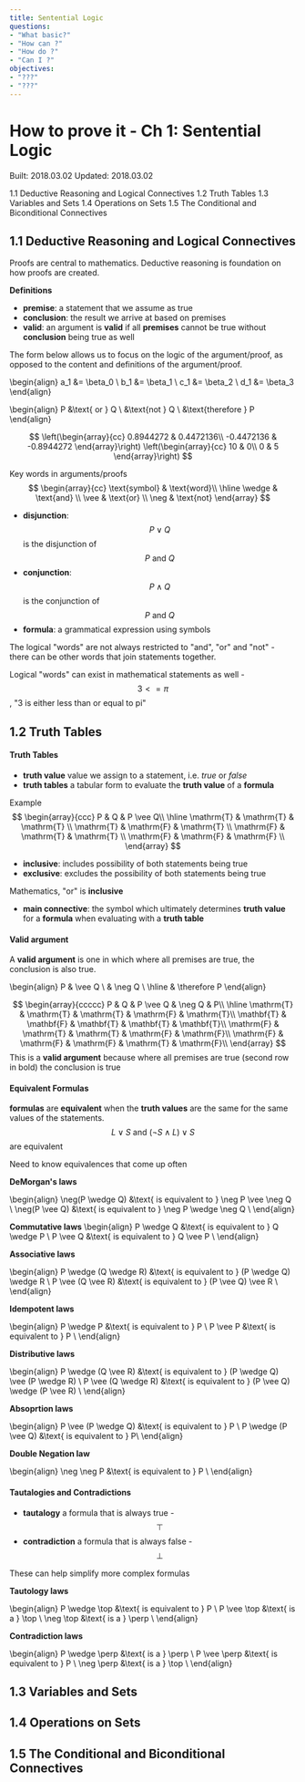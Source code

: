 ```yaml
---
title: Sentential Logic
questions:
- "What basic?"
- "How can ?"
- "How do ?"
- "Can I ?"
objectives:
- "???"
- "???"
---
```

# How to prove it - Ch 1: Sentential Logic

Built: 2018.03.02
Updated: 2018.03.02

1.1 Deductive Reasoning and Logical Connectives
1.2 Truth Tables
1.3 Variables and Sets
1.4 Operations on Sets
1.5 The Conditional and Biconditional Connectives

## 1.1 Deductive Reasoning and Logical Connectives

Proofs are central to mathematics. Deductive reasoning is foundation on how proofs are created.

**Definitions**
- **premise**: a statement that we assume as true 
- **conclusion**: the result we arrive at based on premises
- **valid**: an argument is **valid** if all **premises** cannot be true without **conclusion** being true as well

The form below allows us to focus on the logic of the argument/proof, as opposed to the content and definitions of the argument/proof.

\begin{align}
a_1 &= \beta_0 \\
b_1 &= \beta_1 \\
c_1 &= \beta_2 \\
d_1 &= \beta_3
\end{align}

\begin{align}
P &\text{ or } Q \\
  &\text{not } Q \\
  &\text{therefore } P 
\end{align}

$$
\left(\begin{array}{cc} 
0.8944272 & 0.4472136\\
-0.4472136 & -0.8944272
\end{array}\right)
\left(\begin{array}{cc} 
10 & 0\\ 
0 & 5
\end{array}\right)
$$

Key words in arguments/proofs
$$
\begin{array}{cc}
\text{symbol} & \text{word}\\
\hline
\wedge & \text{and} \\
\vee & \text{or} \\
\neg & \text{not}
\end{array}
$$
- **disjunction**: $$P \vee Q$$ is the disjunction of $$P \text{ and } Q$$
- **conjunction**: $$P \wedge Q$$ is the conjunction of $$P \text{ and } Q$$
- **formula**: a grammatical expression using symbols

The logical "words" are not always restricted to "and", "or" and "not" - there can be other words that join statements together.

Logical "words" can exist in mathematical statements as well - $$3 <= \pi$$, "3 is either less than or equal to pi"


## 1.2 Truth Tables

#### Truth Tables
- **truth value** value we assign to a statement, i.e. *true* or *false*
- **truth tables** a tabular form to evaluate the **truth value** of a **formula**

Example
$$
\begin{array}{ccc}
P & Q & P \vee Q\\
\hline
\mathrm{T} & \mathrm{T} & \mathrm{T} \\
\mathrm{T} & \mathrm{F} & \mathrm{T} \\
\mathrm{F} & \mathrm{T} & \mathrm{T} \\
\mathrm{F} & \mathrm{F} & \mathrm{F} \\
\end{array}
$$
- **inclusive**: includes possibility of both statements being true
- **exclusive**: excludes the possibility of both statements being true

Mathematics, "or" is **inclusive**

- **main connective**: the symbol which ultimately determines **truth value** for a **formula** when evaluating with a **truth table**


#### Valid argument
A **valid argument** is one in which where all premises are true, the conclusion is also true.

\begin{align}
P & \vee Q \\
& \neg Q \\
\hline
& \therefore P
\end{align}


$$
\begin{array}{ccccc}
P & Q & P \vee Q & \neg Q & P\\
\hline
\mathrm{T} & \mathrm{T} & \mathrm{T} & \mathrm{F} & \mathrm{T}\\
\mathbf{T} & \mathbf{F} & \mathbf{T} & \mathbf{T} & \mathbf{T}\\
\mathrm{F} & \mathrm{T} & \mathrm{T} & \mathrm{F} & \mathrm{F}\\
\mathrm{F} & \mathrm{F} & \mathrm{F} & \mathrm{T} & \mathrm{F}\\
\end{array}
$$
This is a **valid argument** because where all premises are true (second row in bold) the conclusion is true

#### Equivalent Formulas
**formulas** are **equivalent** when the **truth values** are the same for the same values of the statements. $$L \vee S \text{ and } (\neg S \wedge L) \vee S$$ are equivalent

Need to know equivalences that come up often

**DeMorgan's laws**

\begin{align}
\neg(P \wedge Q) &\text{ is equivalent to } \neg P \vee \neg Q \\
\neg(P \vee Q) &\text{ is equivalent to } \neg P \wedge \neg Q \\
\end{align}

**Commutative laws**
\begin{align}
P \wedge Q &\text{ is equivalent to } Q \wedge P \\
P \vee Q &\text{ is equivalent to } Q \vee P \\
\end{align}


**Associative laws**

\begin{align}
P \wedge (Q \wedge R) &\text{ is equivalent to } (P \wedge Q) \wedge R \\
P \vee (Q \vee R) &\text{ is equivalent to } (P \vee Q) \vee R \\
\end{align}


**Idempotent laws**

\begin{align}
P \wedge P &\text{ is equivalent to } P \\
P \vee P &\text{ is equivalent to } P  \\
\end{align}


**Distributive laws**

\begin{align}
P \wedge (Q \vee R) &\text{ is equivalent to } (P \wedge Q) \vee (P \wedge R) \\
P \vee (Q \wedge R) &\text{ is equivalent to } (P \vee Q) \wedge (P \vee R) \\
\end{align}


**Absoprtion laws**

\begin{align}
P \vee (P \wedge Q) &\text{ is equivalent to } P \\
P \wedge (P \vee Q) &\text{ is equivalent to } P\\
\end{align}


**Double Negation law**

\begin{align}
\neg \neg P &\text{ is equivalent to } P \\
\end{align}


#### Tautalogies and Contradictions
- **tautalogy** a formula that is always true - $$\top$$
- **contradiction** a formula that is always false - $$\perp$$

These can help simplify more complex formulas

**Tautology laws**

\begin{align}
P \wedge \top &\text{ is equivalent to } P \\
P \vee \top &\text{ is a } \top \\
\neg \top &\text{ is a } \perp \\
\end{align}


**Contradiction laws**

\begin{align}
P \wedge \perp &\text{ is a } \perp \\
P \vee \perp &\text{ is equivalent to } P \\
\neg \perp &\text{ is a } \top \\
\end{align}




## 1.3 Variables and Sets
## 1.4 Operations on Sets
## 1.5 The Conditional and Biconditional Connectives
